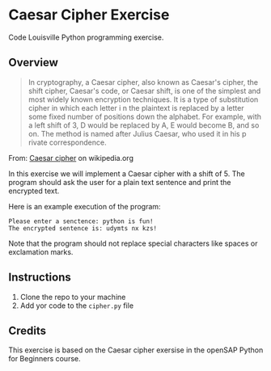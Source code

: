 # Caesar Cipher Exercise
Code Louisville Python programming exercise.

## Overview

> In cryptography, a Caesar cipher, also known as Caesar's cipher, the shift cipher, Caesar's code, or Caesar shift, is one of the simplest and most widely known encryption techniques. It is a type of substitution cipher in which each letter i
n the plaintext is replaced by a letter some fixed number of positions down the alphabet. For example, with a left shift of 3, D would be replaced by A, E would become B, and so on. The method is named after Julius Caesar, who used it in his p
rivate correspondence.

From: [Caesar cipher](https://en.wikipedia.org/wiki/Caesar_cipher) on wikipedia.org

In this exercise we will implement a Caesar cipher with a shift of 5. The program should ask the user for a plain text sentence and print the encrypted text.

Here is an example execution of the program:

```
Please enter a senctence: python is fun!
The encrypted sentence is: udymts nx kzs!
```

Note that the program should not replace special characters like spaces or exclamation marks.

## Instructions

1. Clone the repo to your machine
1. Add yor code to the `cipher.py` file

## Credits

This exercise is based on the Caesar cipher exersise in the openSAP Python for Beginners course.